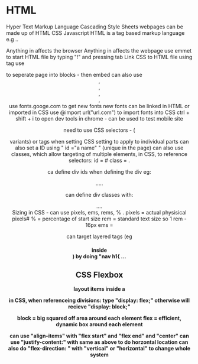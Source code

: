 # HTML

Hyper Text Markup Language
Cascading Style Sheets
webpages can be made up of HTML CSS Javascript 
HTML is a tag based markup language e.g <head> .. </head> 

Anything in <head> affects the browser
Anything in <body> affects the webpage 
use emmet to start HTML file by typing "!" and pressing tab
Link CSS to HTML file using <link> tag 
use <div> to seperate page into blocks - then embed 
can also use <header> , <section>, <article>, <nav>, <footer>
use fonts.googe.com to get new fonts
new fonts can be linked in HTML or imported in CSS
use @import url("url.com") to import fonts into CSS
ctrl + shift + i to open dev tools in chrome - can be used to test mobile site 

need to use CSS selectors - (<div> variants) or tags when setting CSS setting to apply to individual parts
can also set a ID using " id ="a name" " (unique in the page)
can also use classes, which allow targeting of multiple elements,
in CSS, to reference selectors:
 id = #
 class = . 

ca define div ids when defining the div eg:
<div #231>.....</div>

can define div classes with:
<div class="cards"> .... </div> 
Sizing in CSS - can use pixels, ems, rems, % .
pixels = actual physisical pixels#
% = percentage of start size
rem = standard text size so 1 rem - 16px 
ems = 

can target layered tags (eg <h1> inside <nav>) by doing "nav h1{ ...
                                                                
## CSS Flexbox

layout items inside a <div>
in CSS, when referenceing divisions:
type "display: flex;" otherwise will recieve "display: block;"

block = big squared off area around each element
flex = efficient, dynamic box around each element

can use "align-items" with "flex start" and "flex end" and "center"
can use "justify-content:" with same as above to do horzontal location 
can also do "flex-direction: " with "vertical" or "horizontal" to change whole system  





                                                                